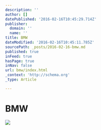 ```yaml
---
description: ''
author: []
datePublished: '2016-02-16T10:45:29.714Z'
publisher:
  domain: ''
  name: ''
title: BMW
dateModified: '2016-02-16T10:45:11.785Z'
sourcePath: _posts/2016-02-16-bmw.md
published: true
inFeed: true
hasPage: true
inNav: false
url: bmw/index.html
_context: 'http://schema.org'
_type: Article

---
```

# BMW
![](https://the-grid-user-content.s3-us-west-2.amazonaws.com/17049b1c-8df2-4559-ad44-1f922c736602.png)